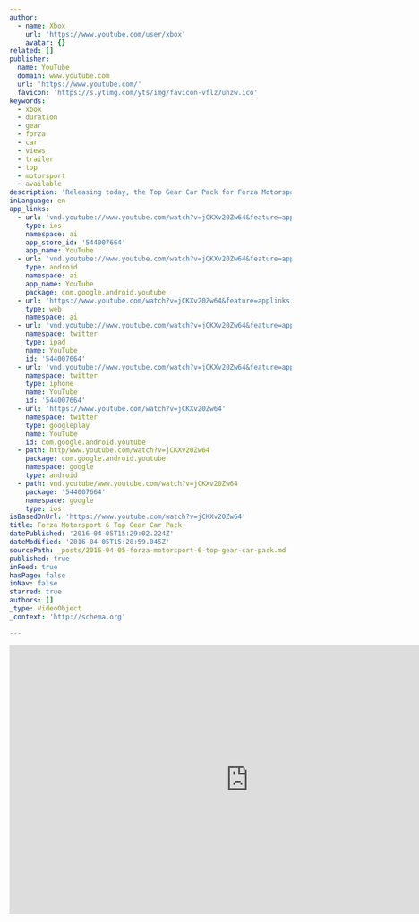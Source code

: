 ```yaml
---
author:
  - name: Xbox
    url: 'https://www.youtube.com/user/xbox'
    avatar: {}
related: []
publisher:
  name: YouTube
  domain: www.youtube.com
  url: 'https://www.youtube.com/'
  favicon: 'https://s.ytimg.com/yts/img/favicon-vflz7uhzw.ico'
keywords:
  - xbox
  - duration
  - gear
  - forza
  - car
  - views
  - trailer
  - top
  - motorsport
  - available
description: 'Releasing today, the Top Gear Car Pack for Forza Motorsport 6 builds on the tradition of amazing Top Gear content in the Forza Motorsport franchise, bringing seven brand new cars exclusively to the game.'
inLanguage: en
app_links:
  - url: 'vnd.youtube://www.youtube.com/watch?v=jCKXv20Zw64&feature=applinks'
    type: ios
    namespace: ai
    app_store_id: '544007664'
    app_name: YouTube
  - url: 'vnd.youtube://www.youtube.com/watch?v=jCKXv20Zw64&feature=applinks'
    type: android
    namespace: ai
    app_name: YouTube
    package: com.google.android.youtube
  - url: 'https://www.youtube.com/watch?v=jCKXv20Zw64&feature=applinks'
    type: web
    namespace: ai
  - url: 'vnd.youtube://www.youtube.com/watch?v=jCKXv20Zw64&feature=applinks'
    namespace: twitter
    type: ipad
    name: YouTube
    id: '544007664'
  - url: 'vnd.youtube://www.youtube.com/watch?v=jCKXv20Zw64&feature=applinks'
    namespace: twitter
    type: iphone
    name: YouTube
    id: '544007664'
  - url: 'https://www.youtube.com/watch?v=jCKXv20Zw64'
    namespace: twitter
    type: googleplay
    name: YouTube
    id: com.google.android.youtube
  - path: http/www.youtube.com/watch?v=jCKXv20Zw64
    package: com.google.android.youtube
    namespace: google
    type: android
  - path: vnd.youtube/www.youtube.com/watch?v=jCKXv20Zw64
    package: '544007664'
    namespace: google
    type: ios
isBasedOnUrl: 'https://www.youtube.com/watch?v=jCKXv20Zw64'
title: Forza Motorsport 6 Top Gear Car Pack
datePublished: '2016-04-05T15:29:02.224Z'
dateModified: '2016-04-05T15:28:59.045Z'
sourcePath: _posts/2016-04-05-forza-motorsport-6-top-gear-car-pack.md
published: true
inFeed: true
hasPage: false
inNav: false
starred: true
authors: []
_type: VideoObject
_context: 'http://schema.org'

---
```

<iframe src="https://cdn.embedly.com/widgets/media.html?src=https%3A%2F%2Fwww.youtube.com%2Fembed%2FjCKXv20Zw64%3Ffeature%3Doembed&amp;url=https%3A%2F%2Fwww.youtube.com%2Fwatch%3Fv%3DjCKXv20Zw64&amp;image=https%3A%2F%2Fi.ytimg.com%2Fvi%2FjCKXv20Zw64%2Fhqdefault.jpg&amp;key=b7d04c9b404c499eba89ee7072e1c4f7&amp;type=text%2Fhtml&amp;schema=youtube" width="854" height="480" scrolling="no" frameborder="0" allowfullscreen="allowfullscreen" style=""></iframe>